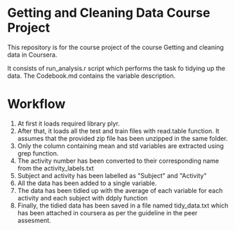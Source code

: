 Getting and Cleaning Data Course Project
========================================

This repository is for the course project of the course Getting and cleaning data in Coursera.

It consists of run_analysis.r script which performs the task fo tidying up the data. The Codebook.md contains the variable description.

Workflow
========

1. At first it loads required library plyr.
2. After that, it loads all the test and train files with read.table function. It assumes that the provided zip file has been unzipped in the same folder.
3. Only the column containing mean and std variables are extracted using grep function.
4. The activity number has been converted to their corresponding name from the activity_labels.txt
5. Subject and activity has been labelled as "Subject" and "Activity"
6. All the data has been added to a single variable.
7. The data has been tidied up with the average of each variable for each activity and each subject with ddply function
8. Finally, the tidied data has been saved in a file named tidy_data.txt which has been attached in coursera as per the guideline in the peer assesment.

